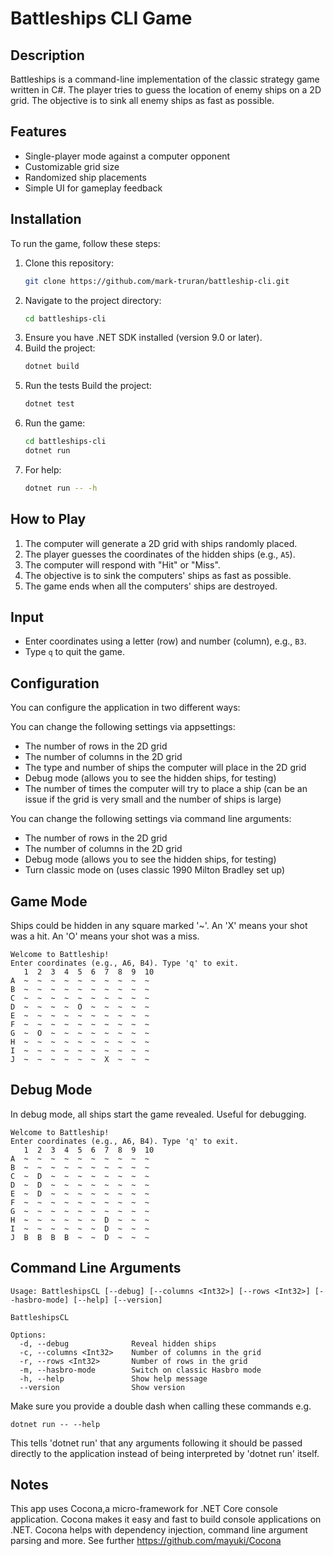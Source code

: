 # Battleships CLI Game

## Description
Battleships is a command-line implementation of the classic strategy game written in C#. The player tries to guess the location of enemy ships on a 2D grid. The objective is to sink all enemy ships as fast as possible.

## Features
- Single-player mode against a computer opponent
- Customizable grid size
- Randomized ship placements
- Simple UI for gameplay feedback

## Installation
To run the game, follow these steps:

1. Clone this repository:
   ```sh
   git clone https://github.com/mark-truran/battleship-cli.git
   ```
2. Navigate to the project directory:
   ```sh
   cd battleships-cli
   ```
3. Ensure you have .NET SDK installed (version 9.0 or later).
4. Build the project:
   ```sh
   dotnet build
   ```
5. Run the tests
 Build the project:
    ```sh
    dotnet test
    ```
5. Run the game:
   ```sh
   cd battleships-cli
   dotnet run
   ```
6. For help:
    ```sh
   dotnet run -- -h
   ```

## How to Play
1. The computer will generate a 2D grid with ships randomly placed.
2. The player guesses the coordinates of the hidden ships (e.g., `A5`).
3. The computer will respond with "Hit" or "Miss".
4. The objective is to sink the computers' ships as fast as possible.
5. The game ends when all the computers' ships are destroyed.

## Input
- Enter coordinates using a letter (row) and number (column), e.g., `B3`.
- Type `q` to quit the game.

## Configuration
You can configure the application in two different ways:

You can change the following settings via appsettings:
- The number of rows in the 2D grid
- The number of columns in the 2D grid
- The type and number of ships the computer will place in the 2D grid
- Debug mode (allows you to see the hidden ships, for testing)
- The number of times the computer will try to place a ship (can be an issue if the grid is very small and the number of ships is large)

You can change the following settings via command line arguments:
- The number of rows in the 2D grid
- The number of columns in the 2D grid
- Debug mode (allows you to see the hidden ships, for testing)
- Turn classic mode on (uses classic 1990 Milton Bradley set up)

## Game Mode
Ships could be hidden in any square marked '~'. An 'X' means your shot was a hit. An 'O' means your shot was a miss. 

```console
Welcome to Battleship!
Enter coordinates (e.g., A6, B4). Type 'q' to exit.
   1  2  3  4  5  6  7  8  9  10
A  ~  ~  ~  ~  ~  ~  ~  ~  ~  ~
B  ~  ~  ~  ~  ~  ~  ~  ~  ~  ~
C  ~  ~  ~  ~  ~  ~  ~  ~  ~  ~
D  ~  ~  ~  ~  O  ~  ~  ~  ~  ~
E  ~  ~  ~  ~  ~  ~  ~  ~  ~  ~
F  ~  ~  ~  ~  ~  ~  ~  ~  ~  ~
G  ~  O  ~  ~  ~  ~  ~  ~  ~  ~
H  ~  ~  ~  ~  ~  ~  ~  ~  ~  ~
I  ~  ~  ~  ~  ~  ~  ~  ~  ~  ~
J  ~  ~  ~  ~  ~  ~  X  ~  ~  ~
```

## Debug Mode
In debug mode, all ships start the game revealed. Useful for debugging.
```console
Welcome to Battleship!
Enter coordinates (e.g., A6, B4). Type 'q' to exit.
   1  2  3  4  5  6  7  8  9  10
A  ~  ~  ~  ~  ~  ~  ~  ~  ~  ~
B  ~  ~  ~  ~  ~  ~  ~  ~  ~  ~
C  ~  D  ~  ~  ~  ~  ~  ~  ~  ~
D  ~  D  ~  ~  ~  ~  ~  ~  ~  ~
E  ~  D  ~  ~  ~  ~  ~  ~  ~  ~
F  ~  ~  ~  ~  ~  ~  ~  ~  ~  ~
G  ~  ~  ~  ~  ~  ~  ~  ~  ~  ~
H  ~  ~  ~  ~  ~  ~  D  ~  ~  ~
I  ~  ~  ~  ~  ~  ~  D  ~  ~  ~
J  B  B  B  B  ~  ~  D  ~  ~  ~
```
## Command Line Arguments
```console
Usage: BattleshipsCL [--debug] [--columns <Int32>] [--rows <Int32>] [--hasbro-mode] [--help] [--version]

BattleshipsCL

Options:
  -d, --debug              Reveal hidden ships
  -c, --columns <Int32>    Number of columns in the grid
  -r, --rows <Int32>       Number of rows in the grid
  -m, --hasbro-mode        Switch on classic Hasbro mode
  -h, --help               Show help message
  --version                Show version
```
Make sure you provide a double dash when calling these commands e.g.

```console
dotnet run -- --help
```
This tells 'dotnet run' that any arguments following it should be passed directly to the application instead of being interpreted by 'dotnet run' itself.

## Notes
This app uses Cocona,a micro-framework for .NET Core console application. Cocona makes it easy and fast to build console
applications on .NET. Cocona helps with dependency injection, command line argument parsing and more. See further https://github.com/mayuki/Cocona